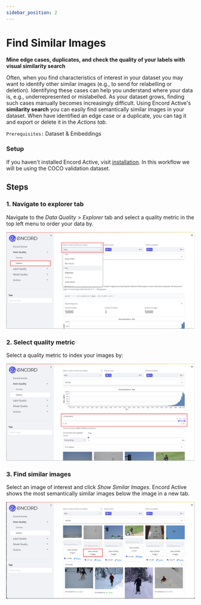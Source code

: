 ```yaml
---
sidebar_position: 2
---
```


# Find Similar Images

**Mine edge cases, duplicates, and check the quality of your labels with visual similarity search**

Often, when you find characteristics of interest in your dataset you may want to identify other similar images (e.g., to send for relabelling or deletion).
Identifying these cases can help you understand where your data is, e.g., underrepresented or mislabelled. 
As your dataset grows, finding such cases manually becomes increasingly difficult. Using Encord Active's **similarity search** you can easily find semantically similar images in your dataset. 
When have identified an edge case or a duplicate, you can tag it and export or delete it in the _Actions tab_.

 `Prerequisites:` Dataset & Embeddings 


### Setup
If you haven't installed Encord Active, visit [installation](/installation). In this workflow we will be using the COCO validation dataset.
## Steps

### 1. Navigate to explorer tab
Navigate to the _Data Quality_ > _Explorer_ tab and select a quality metric in the top left menu to order your data by.

![data-quality-similar-images.png](../../images/data-quality-similar-images.png)

### 2. Select quality metric
Select a quality metric to index your images by:

![data-quality-similar-images-quality.png](../../images/data-quality-similar-images-quality.png)

### 3. Find similar images
Select an image of interest and click _Show Similar Images_. Encord Active shows the most semantically similar images below the image in a new tab.

![data-quality-similar-images-search.png](../../images/data-quality-similar-images-search.png)

